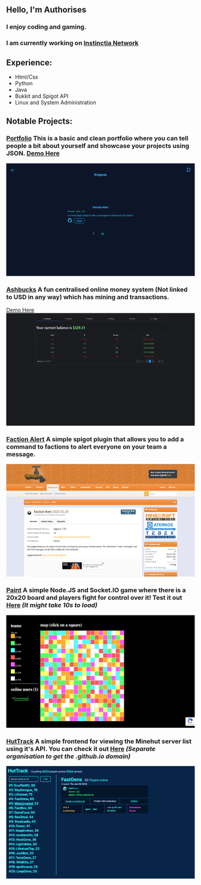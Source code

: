 ## Hello, I'm Authorises
### I enjoy coding and gaming.
### I am currently working on [Instinctia Network](https://github.com/InstinctiaNetwork)

## Experience:
- Html/Css
- Python
- Java
- Bukkit and Spigot API
- Linux and System Administration

## Notable Projects:


### [Portfolio](https://github.com/Authorises/Portfolio) This is a basic and clean portfolio where you can tell people a bit about yourself and showcase your projects using JSON. [Demo Here](https://authorises.vercel.app)
<img src="portfolio.png" alt="Screenshot of my Portfolio Website" style="height: 300px; width:600px;"/>

### [Ashbucks](https://github.com/Authorises/Portfolio) A fun centralised online money system (Not linked to USD in any way) which has mining and transactions.
[Demo Here](https://ashbucks.vercel.app)
<img src="ashbucks.png" alt="Screenshot of the Ashbucks dashboard" style="height: 300px; width:600px;"/>

### [Faction Alert](https://github.com/Authorises/FactionAlert) A simple spigot plugin that allows you to add a command to factions to alert everyone on your team a message.
<img src="factionalert.png" alt="Screenshot of Faction Alert spigot page" style="height: 300px; width:600px;"/>

### [Paint](https://github.com/Authorises/paint) A simple Node.JS and Socket.IO game where there is a 20x20 board and players fight for control over it! Test it out [Here](https://paint.authorises.repl.co) *(It might take 10s to load)*
<img src="paint.png" alt="Screenshot of the simple Paint IO game" style="height: 300px; width:600px;"/>


### [HutTrack](https://github.com/huttrack/huttrack.github.io) A simple frontend for viewing the Minehut server list using it's API. You can check it out [Here](https://huttrack.github.io) *(Separate organisation to get the .github.io domain)*
<img src="huttrack.png" alt="Screenshot of huttrack server Tracker" style="height: 300px; width:600px;"/>
